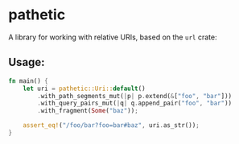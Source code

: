 # pathetic

A library for working with relative URIs, based on the `url` crate:

## Usage:

```rust
fn main() {
    let uri = pathetic::Uri::default()
        .with_path_segments_mut(|p| p.extend(&["foo", "bar"]))
        .with_query_pairs_mut(|q| q.append_pair("foo", "bar"))
        .with_fragment(Some("baz"));

    assert_eq!("/foo/bar?foo=bar#baz", uri.as_str());
} 
```